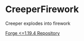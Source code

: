 # CreeperFirework
Creeper explodes into firework

[Forge <=1.19.4 Repository](https://github.com/DragonsPlusMinecraft/CreeperFirework-Forge)


